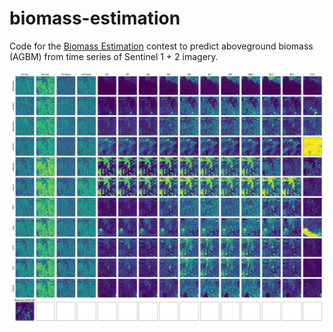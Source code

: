 # biomass-estimation

Code for the [Biomass Estimation](https://www.drivendata.org/competitions/99/biomass-estimation/) contest to predict aboveground biomass (AGBM) from time series of Sentinel 1 + 2 imagery.

![Visualization of a single chip](img/tiny-sample.png)


